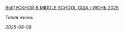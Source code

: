 <!--2025-08-08 03:54:47-->
<div class="yb">
  <a class="nodecor" href="/index.html?jizn_v_ssha/vypusknoj_v_middle_school_ssha_ijun_2025">
    <img class="preview" data-videoid="https://www.youtube.com/embed/wSldiMviP_4" src="https://i4.ytimg.com/vi/wSldiMviP_4/hqdefault.jpg" align="left" alt="">
  </a>
  <div class="inlbl text">
    <p><a class="nodecor" href="/index.html?jizn_v_ssha/vypusknoj_v_middle_school_ssha_ijun_2025">ВЫПУСКНОЙ В MIDDLE SCHOOL США / ИЮНЬ 2025</a></p>
    <p><i class="smaller2">Такая жизнь</i></p>
    <i class="smaller3">2025-08-08</i>
  </div>
</div>
